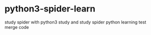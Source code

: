 # python3-spider-learn
study spider with python3
study and study
spider python learning
test merge code
